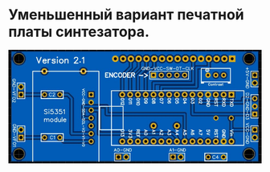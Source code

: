 # Уменьшенный вариант печатной платы синтезатора.

![Печатная платта](https://github.com/UN7FGO/VFO_NANO_LCD_SI5351/blob/main/PCB_V2/pcb_V2_1.jpg) 
